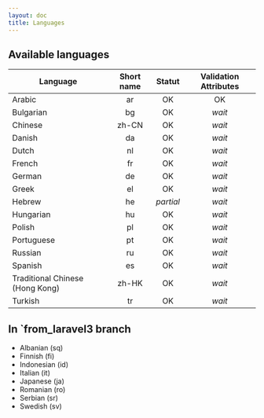 ```yaml
---
layout: doc
title: Languages
---
```


Available languages
---


| Language | Short name | Statut | Validation Attributes |
|----------|:----------:|:------:|:---------------------:|
| Arabic | ar | OK | OK
| Bulgarian | bg | OK | *wait*
| Chinese | zh-CN | OK | *wait*
| Danish | da | OK | *wait*
| Dutch | nl | OK | *wait*
| French | fr | OK | *wait*
| German | de | OK | *wait*
| Greek | el | OK | *wait*
| Hebrew | he | *partial* | *wait*
| Hungarian | hu | OK | *wait*
| Polish | pl | OK | *wait*
| Portuguese | pt | OK | *wait*
| Russian | ru | OK | *wait*
| Spanish | es | OK | *wait*
| Traditional Chinese (Hong Kong) | zh-HK | OK | *wait*
| Turkish | tr | OK | *wait*

In `from_laravel3 branch
---

* Albanian (sq)
* Finnish (fi)
* Indonesian (id)
* Italian (it)
* Japanese (ja)
* Romanian (ro)
* Serbian (sr)
* Swedish (sv)